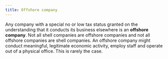```yaml
---
title: Offshore company
---
```


Any company with a special no or low tax status granted on the understanding that it conducts its business elsewhere is an **offshore company**. Not all shell companies are offshore companies and not all offshore companies are shell companies. An offshore company might conduct meaningful, legitimate economic activity, employ staff and operate out of a physical office. This is rarely the case.
